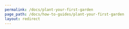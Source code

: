 ```yaml
---
permalink: /docs/plant-your-first-garden
page_path: /docs/how-to-guides/plant-your-first-garden
layout: redirect
---
```

